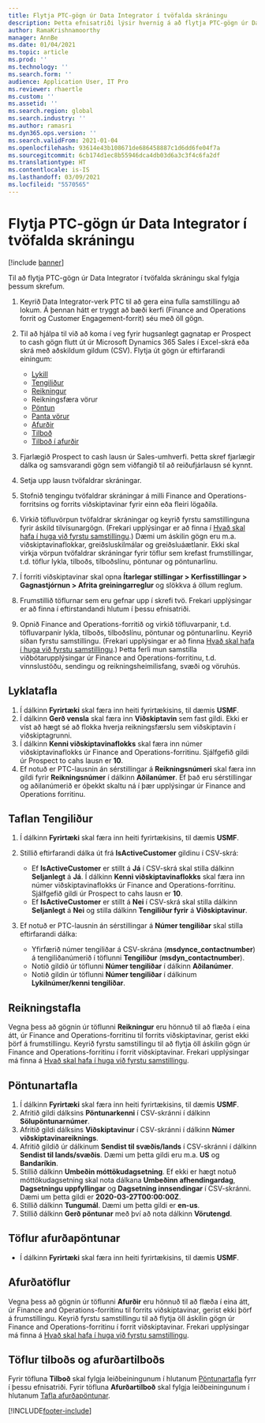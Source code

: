```yaml
---
title: Flytja PTC-gögn úr Data Integrator í tvöfalda skráningu
description: Þetta efnisatriði lýsir hvernig á að flytja PTC-gögn úr Data Integrator í tvöfalda skráningu.
author: RamaKrishnamoorthy
manager: AnnBe
ms.date: 01/04/2021
ms.topic: article
ms.prod: ''
ms.technology: ''
ms.search.form: ''
audience: Application User, IT Pro
ms.reviewer: rhaertle
ms.custom: ''
ms.assetid: ''
ms.search.region: global
ms.search.industry: ''
ms.author: ramasri
ms.dyn365.ops.version: ''
ms.search.validFrom: 2021-01-04
ms.openlocfilehash: 93614e43b108671de686458887c1d6dd6fe04f7a
ms.sourcegitcommit: 6cb174d1ec8b55946dca4db03d6a3c3f4c6fa2df
ms.translationtype: HT
ms.contentlocale: is-IS
ms.lasthandoff: 03/09/2021
ms.locfileid: "5570565"
---
```

# <a name="migrate-prospect-to-cash-data-from-data-integrator-to-dual-write"></a>Flytja PTC-gögn úr Data Integrator í tvöfalda skráningu

[!include [banner](../../includes/banner.md)]

Til að flytja PTC-gögn úr Data Integrator í tvöfalda skráningu skal fylgja þessum skrefum.

1. Keyrið Data Integrator-verk PTC til að gera eina fulla samstillingu að lokum. Á þennan hátt er tryggt að bæði kerfi (Finance and Operations forrit og Customer Engagement-forrit) séu með öll gögn.
2. Til að hjálpa til við að koma í veg fyrir hugsanlegt gagnatap er Prospect to cash gögn flutt út úr Microsoft Dynamics 365 Sales í Excel-skrá eða skrá með aðskildum gildum (CSV). Flytja út gögn úr eftirfarandi einingum:

    - [Lykill](#account-table)
    - [Tengiliður](#contact-table)
    - [Reikningur](#invoice-table)
    - Reikningsfæra vörur
    - [Pöntun](#order-table)
    - [Panta vörur](#order-products-table)
    - [Afurðir](#products-table)
    - [Tilboð](#quote-and-quote-product-tables)
    - [Tilboð í afurðir](#quote-and-quote-product-tables)

3. Fjarlægið Prospect to cash lausn úr Sales-umhverfi. Þetta skref fjarlægir dálka og samsvarandi gögn sem viðfangið til að reiðufjárlausn sé kynnt.
4. Setja upp lausn tvöfaldrar skráningar.
5. Stofnið tengingu tvöfaldrar skráningar á milli Finance and Operations-forritsins og forrits viðskiptavinar fyrir einn eða fleiri lögaðila.
6. Virkið töfluvörpun tvöfaldrar skráningar og keyrið fyrstu samstillinguna fyrir áskild tilvísunargögn. (Frekari upplýsingar er að finna í [Hvað skal hafa í huga við fyrstu samstillingu](initial-sync-guidance.md).) Dæmi um áskilin gögn eru m.a. viðskiptavinaflokkar, greiðsluskilmálar og greiðsluáætlanir. Ekki skal virkja vörpun tvöfaldrar skráningar fyrir töflur sem krefast frumstillingar, t.d. töflur lykla, tilboðs, tilboðslínu, pöntunar og pöntunarlínu.
7. Í forriti viðskiptavinar skal opna **Ítarlegar stillingar \> Kerfisstillingar \> Gagnastjórnun \> Afrita greiningarreglur** og slökkva á öllum reglum.
8. Frumstillið töflurnar sem eru gefnar upp í skrefi tvö. Frekari upplýsingar er að finna í eftirstandandi hlutum í þessu efnisatriði.
9. Opnið Finance and Operations-forritið og virkið töfluvarpanir, t.d. töfluvarpanir lykla, tilboðs, tilboðslínu, pöntunar og pöntunarlínu. Keyrið síðan fyrstu samstillingu. (Frekari upplýsingar er að finna [Hvað skal hafa í huga við fyrstu samstillingu](initial-sync-guidance.md).) Þetta ferli mun samstilla viðbótarupplýsingar úr Finance and Operations-forritinu, t.d. vinnslustöðu, sendingu og reikningsheimilisfang, svæði og vöruhús.

## <a name="account-table"></a>Lyklatafla

1. Í dálkinn **Fyrirtæki** skal færa inn heiti fyrirtækisins, til dæmis **USMF**.
2. Í dálkinn **Gerð vensla** skal færa inn **Viðskiptavin** sem fast gildi. Ekki er víst að hægt sé að flokka hverja reikningsfærslu sem viðskiptavin í viðskiptagrunni.
3. Í dálkinn **Kenni viðskiptavinaflokks** skal færa inn númer viðskiptavinaflokks úr Finance and Operations-forritinu. Sjálfgefið gildi úr Prospect to cahs lausn er **10**.
4. Ef notuð er PTC-lausnin án sérstillingar á **Reikningsnúmeri** skal færa inn gildi fyrir **Reikningsnúmer** í dálkinn **Aðilanúmer**. Ef það eru sérstillingar og aðilanúmerið er óþekkt skaltu ná í þær upplýsingar úr Finance and Operations forritinu.

## <a name="contact-table"></a>Taflan Tengiliður

1. Í dálkinn **Fyrirtæki** skal færa inn heiti fyrirtækisins, til dæmis **USMF**.
2. Stillið eftirfarandi dálka út frá **IsActiveCustomer** gildinu í CSV-skrá:

    - Ef **IsActiveCustomer** er stillt á **Já** í CSV-skrá skal stilla dálkinn **Seljanlegt** á **Já**. Í dálkinn **Kenni viðskiptavinaflokks** skal færa inn númer viðskiptavinaflokks úr Finance and Operations-forritinu. Sjálfgefið gildi úr Prospect to cahs lausn er **10**.
    - Ef **IsActiveCustomer** er stillt á **Nei** í CSV-skrá skal stilla dálkinn **Seljanlegt** á **Nei** og stilla dálkinn **Tengiliður fyrir** á **Viðskiptavinur**.

3. Ef notuð er PTC-lausnin án sérstillingar á **Númer tengiliðar** skal stilla eftirfarandi dálka:

    - Yfirfærið númer tengiliðar á CSV-skrána (**msdynce\_contactnumber**) á tengiliðanúmerið í töflunni **Tengiliður** (**msdyn\_contactnumber**).
    - Notið gildið úr töflunni **Númer tengiliðar** í dálkinn **Aðilanúmer**.
    - Notið gildin úr töflunni **Númer tengiliðar** í dálkinum **Lykilnúmer/kenni tengiliðar**.

## <a name="invoice-table"></a>Reikningstafla

Vegna þess að gögnin úr töflunni **Reikningur** eru hönnuð til að flæða í eina átt, úr Finance and Operations-forritinu til forrits viðskiptavinar, gerist ekki þörf á frumstillingu. Keyrið fyrstu samstillingu til að flytja öll áskilin gögn úr Finance and Operations-forritinu í forrit viðskiptavinar. Frekari upplýsingar má finna á [Hvað skal hafa í huga við fyrstu samstillingu](initial-sync-guidance.md).

## <a name="order-table"></a>Pöntunartafla

1. Í dálkinn **Fyrirtæki** skal færa inn heiti fyrirtækisins, til dæmis **USMF**.
2. Afritið gildi dálksins **Pöntunarkenni** í CSV-skránni í dálkinn **Sölupöntunarnúmer**.
3. Afritið gildi dálksins **Viðskiptavinur** í CSV-skránni í dálkinn **Númer viðskiptavinareiknings**.
4. Afritið gildið úr dálkinum **Sendist til svæðis/lands** í CSV-skránni í dálkinn **Sendist til lands/svæðis**. Dæmi um þetta gildi eru m.a. **US** og **Bandaríkin**.
5. Stillið dálkinn **Umbeðin móttökudagsetning**. Ef ekki er hægt notuð móttökudagsetning skal nota dálkana **Umbeðinn afhendingardag**, **Dagsetningu uppfyllingar** og **Dagsetning innsendingar** í CSV-skránni. Dæmi um þetta gildi er **2020-03-27T00:00:00Z**.
6. Stillið dálkinn **Tungumál**. Dæmi um þetta gildi er **en-us**.
7. Stillið dálkinn **Gerð pöntunar** með því að nota dálkinn **Vörutengd**.

## <a name="order-products-table"></a>Töflur afurðapöntunar

- Í dálkinn **Fyrirtæki** skal færa inn heiti fyrirtækisins, til dæmis **USMF**.

## <a name="products-table"></a>Afurðatöflur

Vegna þess að gögnin úr töflunni **Afurðir** eru hönnuð til að flæða í eina átt, úr Finance and Operations-forritinu til forrits viðskiptavinar, gerist ekki þörf á frumstillingu. Keyrið fyrstu samstillingu til að flytja öll áskilin gögn úr Finance and Operations-forritinu í forrit viðskiptavinar. Frekari upplýsingar má finna á [Hvað skal hafa í huga við fyrstu samstillingu](initial-sync-guidance.md).

## <a name="quote-and-quote-product-tables"></a>Töflur tilboðs og afurðartilboðs

Fyrir töfluna **Tilboð** skal fylgja leiðbeiningunum í hlutanum [Pöntunartafla](#order-table) fyrr í þessu efnisatriði. Fyrir töfluna **Afurðartilboð** skal fylgja leiðbeiningunum í hlutanum [Tafla afurðapöntunar](#order-products-table).


[!INCLUDE[footer-include](../../../../includes/footer-banner.md)]